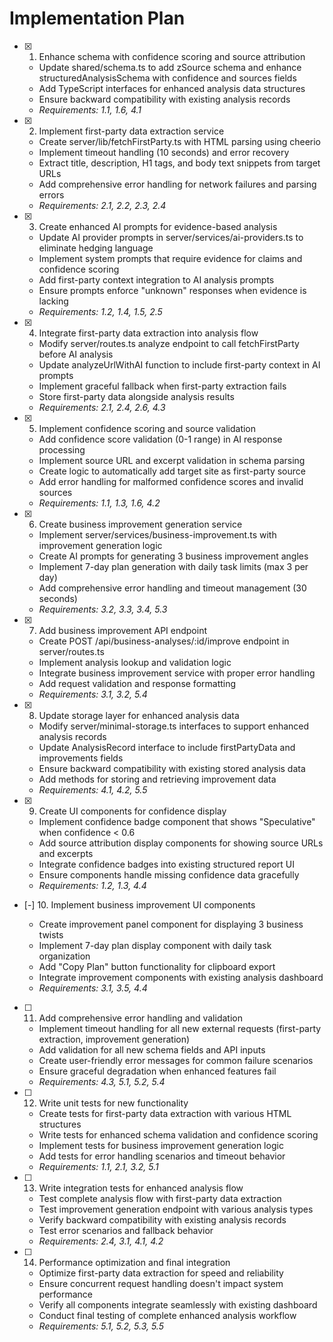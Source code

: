 # Implementation Plan

- [x] 1. Enhance schema with confidence scoring and source attribution





  - Update shared/schema.ts to add zSource schema and enhance structuredAnalysisSchema with confidence and sources fields
  - Add TypeScript interfaces for enhanced analysis data structures
  - Ensure backward compatibility with existing analysis records
  - _Requirements: 1.1, 1.6, 4.1_

- [x] 2. Implement first-party data extraction service





  - Create server/lib/fetchFirstParty.ts with HTML parsing using cheerio
  - Implement timeout handling (10 seconds) and error recovery
  - Extract title, description, H1 tags, and body text snippets from target URLs
  - Add comprehensive error handling for network failures and parsing errors
  - _Requirements: 2.1, 2.2, 2.3, 2.4_

- [x] 3. Create enhanced AI prompts for evidence-based analysis





  - Update AI provider prompts in server/services/ai-providers.ts to eliminate hedging language
  - Implement system prompts that require evidence for claims and confidence scoring
  - Add first-party context integration to AI analysis prompts
  - Ensure prompts enforce "unknown" responses when evidence is lacking
  - _Requirements: 1.2, 1.4, 1.5, 2.5_

- [x] 4. Integrate first-party data extraction into analysis flow





  - Modify server/routes.ts analyze endpoint to call fetchFirstParty before AI analysis
  - Update analyzeUrlWithAI function to include first-party context in AI prompts
  - Implement graceful fallback when first-party extraction fails
  - Store first-party data alongside analysis results
  - _Requirements: 2.1, 2.4, 2.6, 4.3_

- [x] 5. Implement confidence scoring and source validation





  - Add confidence score validation (0-1 range) in AI response processing
  - Implement source URL and excerpt validation in schema parsing
  - Create logic to automatically add target site as first-party source
  - Add error handling for malformed confidence scores and invalid sources
  - _Requirements: 1.1, 1.3, 1.6, 4.2_

- [x] 6. Create business improvement generation service








  - Implement server/services/business-improvement.ts with improvement generation logic
  - Create AI prompts for generating 3 business improvement angles
  - Implement 7-day plan generation with daily task limits (max 3 per day)
  - Add comprehensive error handling and timeout management (30 seconds)
  - _Requirements: 3.2, 3.3, 3.4, 5.3_

- [x] 7. Add business improvement API endpoint





  - Create POST /api/business-analyses/:id/improve endpoint in server/routes.ts
  - Implement analysis lookup and validation logic
  - Integrate business improvement service with proper error handling
  - Add request validation and response formatting
  - _Requirements: 3.1, 3.2, 5.4_

- [x] 8. Update storage layer for enhanced analysis data





  - Modify server/minimal-storage.ts interfaces to support enhanced analysis records
  - Update AnalysisRecord interface to include firstPartyData and improvements fields
  - Ensure backward compatibility with existing stored analysis data
  - Add methods for storing and retrieving improvement data
  - _Requirements: 4.1, 4.2, 5.5_

- [x] 9. Create UI components for confidence display





  - Implement confidence badge component that shows "Speculative" when confidence < 0.6
  - Add source attribution display components for showing source URLs and excerpts
  - Integrate confidence badges into existing structured report UI
  - Ensure components handle missing confidence data gracefully
  - _Requirements: 1.2, 1.3, 4.4_

- [-] 10. Implement business improvement UI components



  - Create improvement panel component for displaying 3 business twists
  - Implement 7-day plan display component with daily task organization
  - Add "Copy Plan" button functionality for clipboard export
  - Integrate improvement components with existing analysis dashboard
  - _Requirements: 3.1, 3.5, 4.4_

- [ ] 11. Add comprehensive error handling and validation
  - Implement timeout handling for all new external requests (first-party extraction, improvement generation)
  - Add validation for all new schema fields and API inputs
  - Create user-friendly error messages for common failure scenarios
  - Ensure graceful degradation when enhanced features fail
  - _Requirements: 4.3, 5.1, 5.2, 5.4_

- [ ] 12. Write unit tests for new functionality
  - Create tests for first-party data extraction with various HTML structures
  - Write tests for enhanced schema validation and confidence scoring
  - Implement tests for business improvement generation logic
  - Add tests for error handling scenarios and timeout behavior
  - _Requirements: 1.1, 2.1, 3.2, 5.1_

- [ ] 13. Write integration tests for enhanced analysis flow
  - Test complete analysis flow with first-party data extraction
  - Test improvement generation endpoint with various analysis types
  - Verify backward compatibility with existing analysis records
  - Test error scenarios and fallback behavior
  - _Requirements: 2.4, 3.1, 4.1, 4.2_

- [ ] 14. Performance optimization and final integration
  - Optimize first-party data extraction for speed and reliability
  - Ensure concurrent request handling doesn't impact system performance
  - Verify all components integrate seamlessly with existing dashboard
  - Conduct final testing of complete enhanced analysis workflow
  - _Requirements: 5.1, 5.2, 5.3, 5.5_